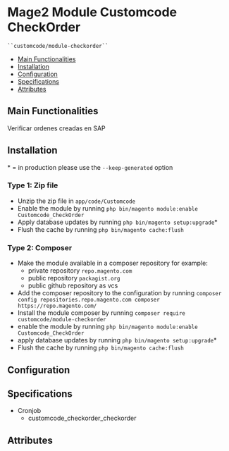# Mage2 Module Customcode CheckOrder

    ``customcode/module-checkorder``

 - [Main Functionalities](#markdown-header-main-functionalities)
 - [Installation](#markdown-header-installation)
 - [Configuration](#markdown-header-configuration)
 - [Specifications](#markdown-header-specifications)
 - [Attributes](#markdown-header-attributes)


## Main Functionalities
Verificar ordenes creadas en SAP

## Installation
\* = in production please use the `--keep-generated` option

### Type 1: Zip file

 - Unzip the zip file in `app/code/Customcode`
 - Enable the module by running `php bin/magento module:enable Customcode_CheckOrder`
 - Apply database updates by running `php bin/magento setup:upgrade`\*
 - Flush the cache by running `php bin/magento cache:flush`

### Type 2: Composer

 - Make the module available in a composer repository for example:
    - private repository `repo.magento.com`
    - public repository `packagist.org`
    - public github repository as vcs
 - Add the composer repository to the configuration by running `composer config repositories.repo.magento.com composer https://repo.magento.com/`
 - Install the module composer by running `composer require customcode/module-checkorder`
 - enable the module by running `php bin/magento module:enable Customcode_CheckOrder`
 - apply database updates by running `php bin/magento setup:upgrade`\*
 - Flush the cache by running `php bin/magento cache:flush`


## Configuration




## Specifications

 - Cronjob
	- customcode_checkorder_checkorder


## Attributes




